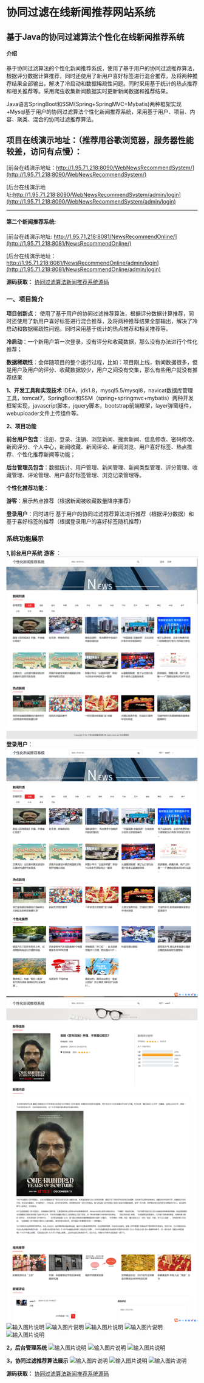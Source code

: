 # 协同过滤在线新闻推荐网站系统

## 基于Java的协同过滤算法个性化在线新闻推荐系统

#### 介绍
基于协同过滤算法的个性化新闻推荐系统，使用了基于用户的协同过滤推荐算法，根据评分数据计算推荐，同时还使用了新用户喜好标签进行混合推荐，及将两种推荐结果全部输出，解决了冷启动和数据稀疏性问题。同时采用基于统计的热点推荐和相关推荐等。采用爬虫收集新闻数据实时更新新闻数据和推荐结果。

Java语言SpringBoot和SSM(Spring+SpringMVC+Mybatis)两种框架实现+Mysql基于用户的协同过滤算法个性化新闻推荐系统，采用基于用户、项目、内容、聚类、混合的协同过滤推荐算法。



## 项目在线演示地址：（推荐用谷歌浏览器，服务器性能较差，访问有点慢）：
[前台在线演示地址：http://1.95.71.218:8090/WebNewsRecommendSystem/](http://1.95.71.218:8090/WebNewsRecommendSystem/) 
   
[后台在线演示地址:http://1.95.71.218:8090/WebNewsRecommendSystem/admin/login](http://1.95.71.218:8090/WebNewsRecommendSystem/admin/login)     

----------------------------------------------------------------------------------------
#### 第二个新闻推荐系统:
[前台在线演示地址: http://1.95.71.218:8081/NewsRecommendOnline/](http://1.95.71.218:8081/NewsRecommendOnline/)      
  
[后台在线演示地址：http://1.95.71.218:8081/NewsRecommendOnline/admin/login](http://1.95.71.218:8081/NewsRecommendOnline/admin/login)      


 **源码获取：** [协同过滤算法新闻推荐系统源码](https://gitee.com/lixusadeng/Collaborative-filtering-news-recommendation-system/blob/master/%E5%8D%8F%E5%90%8C%E8%BF%87%E6%BB%A4%E7%AE%97%E6%B3%95%E4%B8%AA%E6%80%A7%E5%8C%96%E6%96%B0%E9%97%BB%E6%8E%A8%E8%8D%90%E7%B3%BB%E7%BB%9F%E6%BA%90%E7%A0%81.zip)

### 一、项目简介

**项目创新点**：
使用了基于用户的协同过滤推荐算法，根据评分数据计算推荐，同时还使用了新用户喜好标签进行混合推荐，及将两种推荐结果全部输出，解决了冷启动和数据稀疏性问题。同时采用基于统计的热点推荐和相关推荐等。

**冷启动**：一个新用户第一次登录，没有评分和收藏数据，那么没有办法进行个性化推荐；

**数据稀疏性**：会伴随项目的整个运行过程，比如：项目刚上线，新闻数据很多，但是用户及用户的评分、收藏数据较少，用户之间没有交集，那么有些用户就没有推荐结果


**1、开发工具和实现技术**
IDEA，jdk1.8，mysql5.5/mysql8，navicat数据库管理工具，tomcat7，SpringBoot和SSM（spring+springmvc+mybatis）两种开发框架实现，javascript脚本，jquery脚本，bootstrap前端框架，layer弹窗组件，webuploader文件上传组件等。

**2、项目功能**

**前台用户包含**：注册、登录、注销、浏览新闻、搜索新闻、信息修改、密码修改、新闻评分、个人中心，新闻收藏、新闻评论、新闻浏览、用户喜好标签、热点推荐、个性化推荐新闻等功能；

**后台管理员包含**：数据统计、用户管理、新闻管理、新闻类型管理、评分管理、收藏管理、评论管理、用户喜好标签管理、浏览记录管理等。

**个性化推荐功能**：

**游客**：展示热点推荐（根据新闻被收藏数量降序推荐）

**登录用户**：同时进行 基于用户的协同过滤推荐算法进行推荐（根据评分数据）和 基于喜好标签的推荐（根据登录用户的喜好标签随机推荐）

### 系统功能展示

**1,前台用户系统**
 **游客** ：
![输入图片说明](01%E9%A6%96%E9%A1%B5%E6%B8%B8%E5%AE%A2.png)
 **登录用户**：
![输入图片说明](01%E9%A6%96%E9%A1%B5%E7%99%BB%E5%BD%95%E7%94%A8%E6%88%B7.png)
![输入图片说明](02%E6%96%B0%E9%97%BB%E8%AF%A6%E6%83%85.png)
![输入图片说明](03%E4%B8%AA%E4%BA%BA%E4%B8%AD%E5%BF%83.png)
![输入图片说明](04.png)
![输入图片说明](05.1.png)
![输入图片说明](05.png)
![输入图片说明](06.png)

**2，后台管理系统**
![输入图片说明](07.png)
![输入图片说明](08.png)
![输入图片说明](09.png)

**3，协同过滤推荐算法展示**
![输入图片说明](%E4%BB%A3%E7%A0%81.jpg)
![输入图片说明](10%E6%8E%A8%E8%8D%90%E5%B1%95%E7%A4%BA.png)
![输入图片说明](11%E7%AE%97%E6%B3%95.png)

 **源码获取：** [协同过滤算法新闻推荐系统源码](https://gitee.com/lixusadeng/Collaborative-filtering-news-recommendation-system/blob/master/%E5%8D%8F%E5%90%8C%E8%BF%87%E6%BB%A4%E7%AE%97%E6%B3%95%E4%B8%AA%E6%80%A7%E5%8C%96%E6%96%B0%E9%97%BB%E6%8E%A8%E8%8D%90%E7%B3%BB%E7%BB%9F%E6%BA%90%E7%A0%81.zip)
